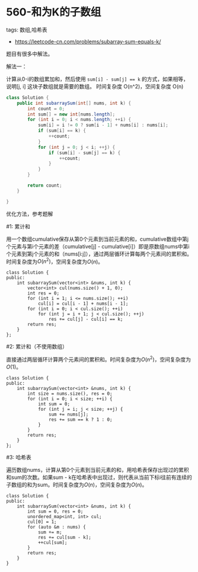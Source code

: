 # 560-和为K的子数组

tags: 数组,哈希表
- https://leetcode-cn.com/problems/subarray-sum-equals-k/

题目有很多中解法。

解法一：

计算从0-i的数组累加和，然后使用 `sum[i] - sum[j] == k` 的方式，如果相等，说明[j, i] 这块子数组就是需要的数组。
时间复杂度 O(n^2)，空间复杂度 O(n)

```java
class Solution {
    public int subarraySum(int[] nums, int k) {
        int count = 0;
        int sum[] = new int[nums.length];
        for (int i = 0; i < nums.length; ++i) {
            sum[i] = i != 0 ? sum[i - 1] + nums[i] : nums[i];
            if (sum[i] == k) {
                ++count;
            }
            for (int j = 0; j < i; ++j) {
                if (sum[i] - sum[j] == k) {
                    ++count;
                }
            }
        }

        return count;
    }

}
```
优化方法，参考题解

#1: 累计和

用一个数组cumulative保存从第0个元素到当前元素的和，cumulative数组中第j个元素与第i个元素的差（cumulative[j] - cumulative[i]）即是原数组nums中第i个元素到第j个元素的和（nums[i:j]），通过两层循环计算每两个元素间的累积和。时间复杂度为$O(n^2)$，空间复杂度为$O(n)$。
```
class Solution {
public:
    int subarraySum(vector<int> &nums, int k) {
        vector<int> cul(nums.size() + 1, 0);
        int res = 0;
        for (int i = 1; i <= nums.size(); ++i)
            cul[i] = cul[i - 1] + nums[i - 1];
        for (int i = 0; i < cul.size(); ++i)
            for (int j = i + 1; j < cul.size(); ++j)
                res += cul[j] - cul[i] == k;
        return res;
    }
};
```

#2: 累计和（不使用数组）

直接通过两层循环计算两个元素间的累积和。时间复杂度为$O(n^2)$，空间复杂度为$O(1)$。

```
class Solution {
public:
    int subarraySum(vector<int> &nums, int k) {
        int size = nums.size(), res = 0;
        for (int i = 0; i < size; ++i) {
            int sum = 0;
            for (int j = i; j < size; ++j) {
                sum += nums[j];
                res += sum == k ? 1 : 0;
            }
        }
        return res;
    }
};
```

#3: 哈希表

遍历数组nums，计算从第0个元素到当前元素的和，用哈希表保存出现过的累积和sum的次数。如果sum - k在哈希表中出现过，则代表从当前下标i往前有连续的子数组的和为sum。时间复杂度为$O(n)$，空间复杂度为$O(n)$。
```
class Solution {
public:
    int subarraySum(vector<int> &nums, int k) {
        int sum = 0, res = 0;
        unordered_map<int, int> cul;
        cul[0] = 1;
        for (auto &m : nums) {
            sum += m;
            res += cul[sum - k];
            ++cul[sum];
        }
        return res;
    }
}
```